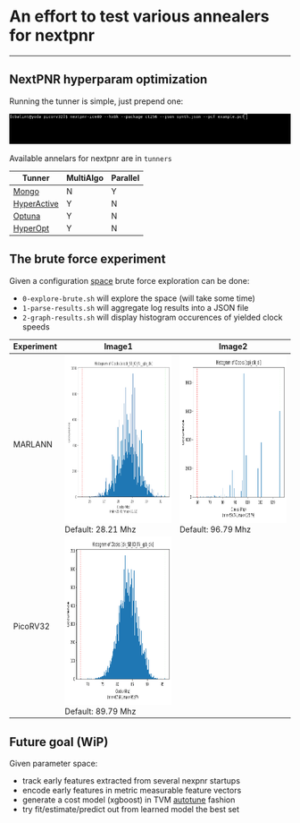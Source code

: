 
# An effort to test various annealers for nextpnr

---

## NextPNR hyperparam optimization

Running the tunner is simple, just prepend one:

![MANGO](https://github.com/cbalint13/nextpnr-anneal/raw/master/images/tunning-pnr.gif)

Available annelars for nextpnr are in ```tunners```

  | Tunner | MultiAlgo | Parallel |
  |-----------------------------------------------------------|---|---|
  | [Mongo](https://github.com/ARM-software/mango)            | N | Y |
  | [HyperActive](https://github.com/SimonBlanke/Hyperactive) | Y | N |
  | [Optuna](https://github.com/optuna/optuna)                | Y | N |
  | [HyperOpt](https://github.com/hyperopt/hyperopt)          | Y | N |


## The brute force experiment

Given a configuration [space](https://github.com/cbalint13/nextpnr-anneal/blob/master/bench/marlann/nextpnr-explore.py#L13-L16) brute force exploration can be done:
  
  * ```0-explore-brute.sh``` will explore the space (will take some time)
  * ```1-parse-results.sh``` will aggregate log results into a JSON file
  * ```2-graph-results.sh``` will display histogram occurences of yielded clock speeds
 
| Experiment | Image1 | Image2 |
| ---------- | ------ | ------ |
| MARLANN    |<img src="images/marlann-graph.png" width="500" height="300">Default: 28.21 Mhz|<img src="images/marlann-graph-spiclk.png" width="500" height="300">Default: 96.79 Mhz|
| PicoRV32   |<img src="images/picorv32-graph.png" width="500" height="300">Default: 89.79 Mhz||



## Future goal (WiP)

Given parameter space:

  * track early features extracted from several nexpnr startups
  * encode early features in metric measurable feature vectors
  * generate a cost model (xgboost) in TVM [autotune](https://github.com/apache/tvm/issues/1311) fashion
  * try fit/estimate/predict out from learned model the best set
